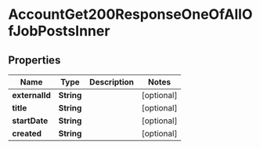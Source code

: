 

# AccountGet200ResponseOneOfAllOfJobPostsInner


## Properties

| Name | Type | Description | Notes |
|------------ | ------------- | ------------- | -------------|
|**externalId** | **String** |  |  [optional] |
|**title** | **String** |  |  [optional] |
|**startDate** | **String** |  |  [optional] |
|**created** | **String** |  |  [optional] |



